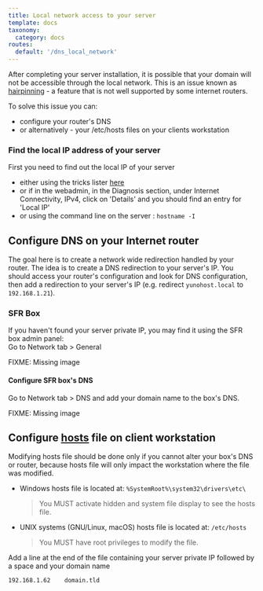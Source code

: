 ```yaml
---
title: Local network access to your server
template: docs
taxonomy:
  category: docs
routes:
  default: '/dns_local_network'
---
```


After completing your server installation, it is possible that your domain will not be accessible through the local network. This is an issue known as [hairpinning](http://en.wikipedia.org/wiki/Hairpinning) - a feature that is not well supported by some internet routers.

To solve this issue you can:
- configure your router's DNS
- or alternatively -  your /etc/hosts files on your clients workstation

### Find the local IP address of your server

First you need to find out the local IP of your server
- either using the tricks lister [here](/finding_the_local_ip)
- or if in the webadmin, in the Diagnosis section, under Internet Connectivity, IPv4, click on 'Details' and you should find an entry for 'Local IP'
- or using the command line on the server : `hostname -I`

## Configure DNS on your Internet router

The goal here is to create a network wide redirection handled by your router. The idea is to create a DNS redirection to your server's IP. You should access your router's configuration and look for DNS configuration, then add a redirection to your server's IP (e.g. redirect `yunohost.local` to `192.168.1.21`).

### SFR Box
If you haven't found your server private IP, you may find it using the SFR box admin panel:  
    Go to Network tab > General
    
FIXME: Missing image
<!-- ![ip_serveur](/user/images/ip_serveur.png) -->

#### Configure SFR box's DNS

Go to Network tab > DNS and add your domain name to the box's DNS.

FIXME: Missing image
<!-- ![dns_9box](/user/images/dns_9box.png) -->

## Configure [hosts](https://en.wikipedia.org/wiki/Host_%28Unix%29) file on client workstation

Modifying hosts file should be done only if you cannot alter your box's DNS or router, because hosts file will only impact the workstation where the file was modified.

- Windows hosts file is located at:
    `%SystemRoot%\system32\drivers\etc\`
    > You MUST activate hidden and system file display to see the hosts file.
- UNIX systems (GNU/Linux, macOS) hosts file is located at:
    `/etc/hosts`
    > You MUST have root privileges to modify the file.

Add a line at the end of the file containing your server private IP followed by a space and your domain name

```bash
192.168.1.62	domain.tld
```
